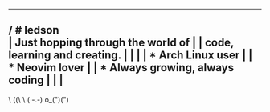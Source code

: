  _______________________________________
/ # ledson                             \
| Just hopping through the world of    |
| code, learning and creating.         |
|                                      |
| * Arch Linux user                    |
| * Neovim lover                       |
| * Always growing, always coding      |
|                                      |
----------------------------------------
   \  (\(\ 
    \ ( -.-)
      o_(")(")
